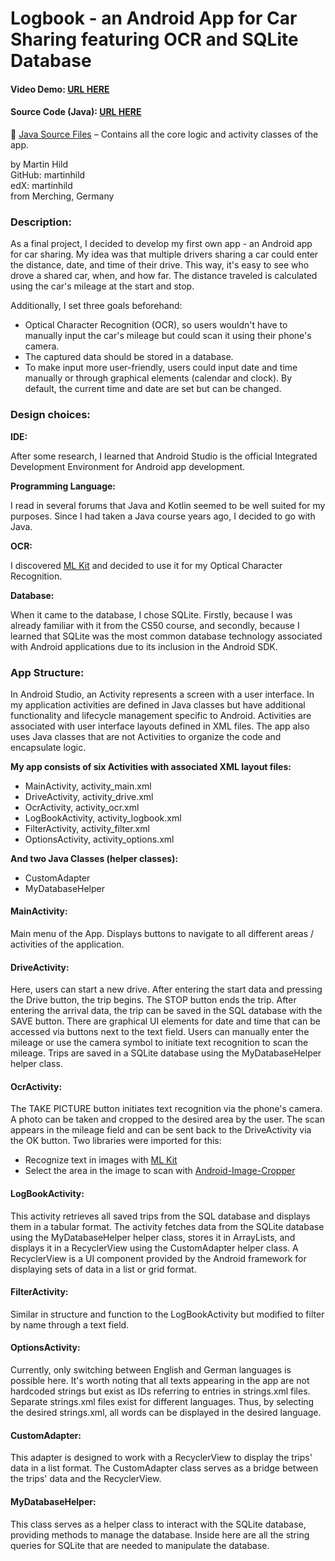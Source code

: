 
# Logbook - an Android App for Car Sharing featuring OCR and SQLite Database

#### Video Demo:  [URL HERE](https://www.youtube.com/watch?v=IEuto3SbtQ0)

#### Source Code (Java): [URL HERE](https://github.com/martinhild/CS50-Final-Project---Logbook/tree/master/app/src/main/java/com/example/sqltest)

📂 [Java Source Files](./app/src/main/java/) – Contains all the core logic and activity classes of the app.



by Martin Hild\
GitHub: martinhild\
edX: martinhild\
from Merching, Germany


### Description:


As a final project, I decided to develop my first own app - an Android app for car sharing. My idea was that multiple drivers sharing a car could enter the distance, date, and time of their drive. This way, it's easy to see who drove a shared car, when, and how far. The distance traveled is calculated using the car's mileage at the start and stop.

Additionally, I set three goals beforehand:

- Optical Character Recognition (OCR), so users wouldn't have to manually input the car's mileage but could scan it using their phone's camera.
- The captured data should be stored in a database.
- To make input more user-friendly, users could input date and time manually or through graphical elements (calendar and clock). By default, the current time and date are set but can be changed.


### Design choices:

**IDE:**

After some research, I learned that Android Studio is the official Integrated Development Environment for Android app development.

**Programming Language:**

I read in several forums that Java and Kotlin seemed to be well suited for my purposes. Since I had taken a Java course years ago, I decided to go with Java.

**OCR:**

I discovered [ML Kit](https://developers.google.com/ml-kit/vision/text-recognition/v2/android) and decided to use it for my Optical Character Recognition.

**Database:**

When it came to the database, I chose SQLite. Firstly, because I was already familiar with it from the CS50 course, and secondly, because I learned that SQLite was the most common database technology associated with Android applications due to its inclusion in the Android SDK.


### App Structure:

In Android Studio, an Activity represents a screen with a user interface. In my application activities are defined in Java classes but have additional functionality and lifecycle management specific to Android. Activities are associated with user interface layouts defined in XML files. The app also uses Java classes that are not Activities to organize the code and encapsulate logic.

**My app consists of six Activities with associated XML layout files:**

- MainActivity,     activity_main.xml
- DriveActivity,    activity_drive.xml
- OcrActivity,      activity_ocr.xml
- LogBookActivity,  activity_logbook.xml
- FilterActivity,   activity_filter.xml
- OptionsActivity,  activity_options.xml

**And two Java Classes (helper classes):**
- CustomAdapter
- MyDatabaseHelper


#### MainActivity:

Main menu of the App. Displays buttons to navigate to all different areas / activities of the application.

#### DriveActivity:

Here, users can start a new drive. After entering the start data and pressing the Drive button, the trip begins. The STOP button ends the trip. After entering the arrival data, the trip can be saved in the SQL database with the SAVE button. There are graphical UI elements for date and time that can be accessed via buttons next to the text field.
Users can manually enter the mileage or use the camera symbol to initiate text recognition to scan the mileage.
Trips are saved in a SQLite database using the MyDatabaseHelper helper class.

#### OcrActivity:

The TAKE PICTURE button initiates text recognition via the phone's camera. A photo can be taken and cropped to the desired area by the user. The scan appears in the mileage field and can be sent back to the DriveActivity via the OK button. Two libraries were imported for this:
- Recognize text in images with [ML Kit](https://developers.google.com/ml-kit/vision/text-recognition/v2/android)
- Select the area in the image to scan with [Android-Image-Cropper](https://github.com/ArthurHub/Android-Image-Cropper)


#### LogBookActivity:

This activity retrieves all saved trips from the SQL database and displays them in a tabular format.
The activity fetches data from the SQLite database using the MyDatabaseHelper helper class, stores it in ArrayLists, and displays it in a RecyclerView using the CustomAdapter helper class.
A RecyclerView is a UI component provided by the Android framework for displaying sets of data in a list or grid format.

#### FilterActivity:

Similar in structure and function to the LogBookActivity but modified to filter by name through a text field.

#### OptionsActivity:

Currently, only switching between English and German languages is possible here. It's worth noting that all texts appearing in the app are not hardcoded strings but exist as IDs referring to entries in strings.xml files. Separate strings.xml files exist for different languages. Thus, by selecting the desired strings.xml, all words can be displayed in the desired language.

#### CustomAdapter:

This adapter is designed to work with a RecyclerView to display the trips' data in a list format. The CustomAdapter class serves as a bridge between the trips' data and the RecyclerView.

#### MyDatabaseHelper:

This class serves as a helper class to interact with the SQLite database, providing methods to manage the database. Inside here are all the string queries for SQLite that are needed to manipulate the database.
